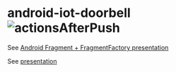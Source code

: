 # android-iot-doorbell ![actionsAfterPush](https://github.com/siarhei-luskanau/android-iot-doorbell/workflows/actionsAfterPush/badge.svg)

See [Android Fragment + FragmentFactory presentation](https://docs.google.com/presentation/d/1VLN698lmGpkVs5S6anZYaPEjLjZ0q1K8QV8lo4qaq6c)

See [presentation](https://docs.google.com/presentation/d/1gXF0X_D-kirLZc8d6srIbj-1WHP9sYTk9cprdTbenhc)
